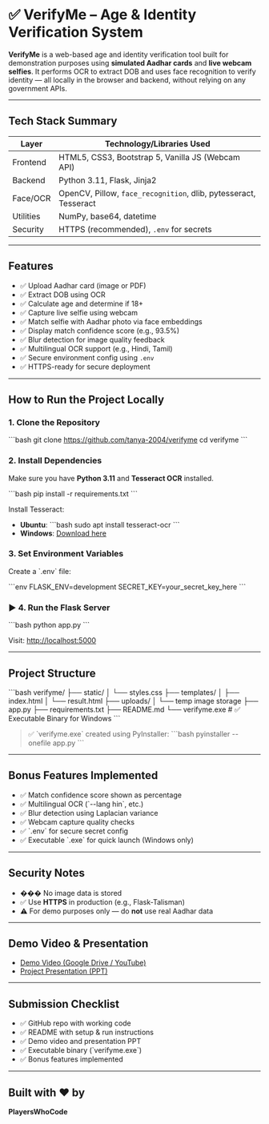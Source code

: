# ✅ VerifyMe – Age & Identity Verification System

**VerifyMe** is a web-based age and identity verification tool built for demonstration purposes using **simulated Aadhar cards** and **live webcam selfies**. It performs OCR to extract DOB and uses face recognition to verify identity — all locally in the browser and backend, without relying on any government APIs.

---

## Tech Stack Summary

| Layer     | Technology/Libraries Used                                      |
|-----------|---------------------------------------------------------------|
| Frontend  | HTML5, CSS3, Bootstrap 5, Vanilla JS (Webcam API)             |
| Backend   | Python 3.11, Flask, Jinja2                                     |
| Face/OCR  | OpenCV, Pillow, `face_recognition`, dlib, pytesseract, Tesseract |
| Utilities | NumPy, base64, datetime                                        |
| Security  | HTTPS (recommended), `.env` for secrets                       |

---

## Features

- ✅ Upload Aadhar card (image or PDF)
- ✅ Extract DOB using OCR
- ✅ Calculate age and determine if 18+
- ✅ Capture live selfie using webcam
- ✅ Match selfie with Aadhar photo via face embeddings
- ✅ Display match confidence score (e.g., 93.5%)
- ✅ Blur detection for image quality feedback
- ✅ Multilingual OCR support (e.g., Hindi, Tamil)
- ✅ Secure environment config using `.env`
- ✅ HTTPS-ready for secure deployment

---

## How to Run the Project Locally

### 1. Clone the Repository

\`\`\`bash
git clone https://github.com/tanya-2004/verifyme
cd verifyme
\`\`\`

### 2. Install Dependencies

Make sure you have **Python 3.11** and **Tesseract OCR** installed.

\`\`\`bash
pip install -r requirements.txt
\`\`\`

Install Tesseract:

- **Ubuntu**:
  \`\`\`bash
  sudo apt install tesseract-ocr
  \`\`\`
- **Windows**: [Download here](https://github.com/tesseract-ocr/tesseract/wiki)

### 3. Set Environment Variables

Create a \`.env\` file:

\`\`\`env
FLASK_ENV=development
SECRET_KEY=your_secret_key_here
\`\`\`

### ▶️ 4. Run the Flask Server

\`\`\`bash
python app.py
\`\`\`

Visit: [http://localhost:5000](http://localhost:5000)

---

## Project Structure

\`\`\`bash
verifyme/
├── static/
│   └── styles.css
├── templates/
│   ├── index.html
│   └── result.html
├── uploads/
│   └── temp image storage
├── app.py
├── requirements.txt
├── README.md
└── verifyme.exe       # ✅ Executable Binary for Windows
\`\`\`

> ✅ \`verifyme.exe\` created using PyInstaller:
\`\`\`bash
pyinstaller --onefile app.py
\`\`\`

---

## Bonus Features Implemented

- ✅ Match confidence score shown as percentage
- ✅ Multilingual OCR (\`--lang hin\`, etc.)
- ✅ Blur detection using Laplacian variance
- ✅ Webcam capture quality checks
- ✅ \`.env\` for secure secret config
- ✅ Executable \`.exe\` for quick launch (Windows only)

---

##  Security Notes

- ��� No image data is stored
- ✅ Use **HTTPS** in production (e.g., Flask-Talisman)
- ⚠️ For demo purposes only — do **not** use real Aadhar data

---

## Demo Video & Presentation

- [Demo Video (Google Drive / YouTube)](https://your-demo-link-here)
- [Project Presentation (PPT)](https://your-ppt-link-here)

---

## Submission Checklist

- ✅ GitHub repo with working code
- ✅ README with setup & run instructions
- ✅ Demo video and presentation PPT
- ✅ Executable binary (\`verifyme.exe\`)
- ✅ Bonus features implemented

---

## Built with ❤️ by

**PlayersWhoCode**

